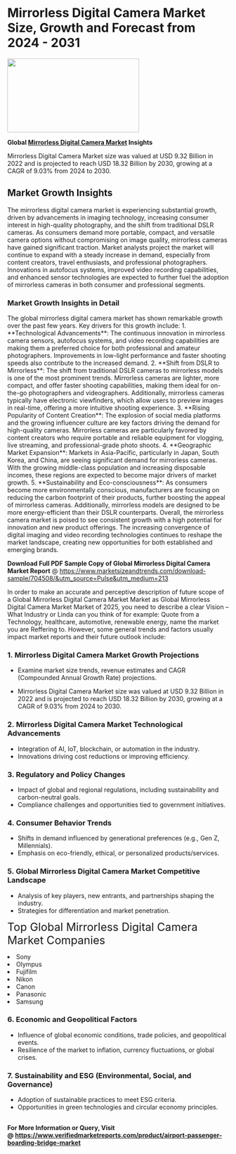 <H1>Mirrorless Digital Camera Market Size, Growth and Forecast from 2024 - 2031</H1><img class="aligncenter size-medium wp-image-584254" src="https://thirdeyenews.in/wp-content/uploads/2024/09/Global-Market-Research-300x168.jpeg" alt="" width="300" height="168" /><p><strong>Global&nbsp;<a href="https://www.marketsizeandtrends.com/download-sample/704508/&amp;utm_source=Pulse&amp;utm_medium=213">Mirrorless Digital Camera Market</a> Insights</strong></p><p>Mirrorless Digital Camera Market size was valued at USD 9.32 Billion in 2022 and is projected to reach USD 18.32 Billion by 2030, growing at a CAGR of 9.03% from 2024 to 2030.</p><p><h2>Market Growth Insights</h2> The mirrorless digital camera market is experiencing substantial growth, driven by advancements in imaging technology, increasing consumer interest in high-quality photography, and the shift from traditional DSLR cameras. As consumers demand more portable, compact, and versatile camera options without compromising on image quality, mirrorless cameras have gained significant traction. Market analysts project the market will continue to expand with a steady increase in demand, especially from content creators, travel enthusiasts, and professional photographers. Innovations in autofocus systems, improved video recording capabilities, and enhanced sensor technologies are expected to further fuel the adoption of mirrorless cameras in both consumer and professional segments. <h3>Market Growth Insights in Detail</h3> The global mirrorless digital camera market has shown remarkable growth over the past few years. Key drivers for this growth include: 1. **Technological Advancements**: The continuous innovation in mirrorless camera sensors, autofocus systems, and video recording capabilities are making them a preferred choice for both professional and amateur photographers. Improvements in low-light performance and faster shooting speeds also contribute to the increased demand. 2. **Shift from DSLR to Mirrorless**: The shift from traditional DSLR cameras to mirrorless models is one of the most prominent trends. Mirrorless cameras are lighter, more compact, and offer faster shooting capabilities, making them ideal for on-the-go photographers and videographers. Additionally, mirrorless cameras typically have electronic viewfinders, which allow users to preview images in real-time, offering a more intuitive shooting experience. 3. **Rising Popularity of Content Creation**: The explosion of social media platforms and the growing influencer culture are key factors driving the demand for high-quality cameras. Mirrorless cameras are particularly favored by content creators who require portable and reliable equipment for vlogging, live streaming, and professional-grade photo shoots. 4. **Geographic Market Expansion**: Markets in Asia-Pacific, particularly in Japan, South Korea, and China, are seeing significant demand for mirrorless cameras. With the growing middle-class population and increasing disposable incomes, these regions are expected to become major drivers of market growth. 5. **Sustainability and Eco-consciousness**: As consumers become more environmentally conscious, manufacturers are focusing on reducing the carbon footprint of their products, further boosting the appeal of mirrorless cameras. Additionally, mirrorless models are designed to be more energy-efficient than their DSLR counterparts. Overall, the mirrorless camera market is poised to see consistent growth with a high potential for innovation and new product offerings. The increasing convergence of digital imaging and video recording technologies continues to reshape the market landscape, creating new opportunities for both established and emerging brands. </p><p><span class=""><strong>Download Full PDF Sample Copy of Global Mirrorless Digital Camera Market Report</strong> @ <a href="https://www.marketsizeandtrends.com/download-sample/704508/&amp;utm_source=Pulse&amp;utm_medium=213" target="_blank">https://www.marketsizeandtrends.com/download-sample/704508/&amp;utm_source=Pulse&amp;utm_medium=213</a></span></p><p>In order to make an accurate and perceptive description of future scope of a Global&nbsp;Mirrorless Digital Camera Market Market as Global&nbsp;Mirrorless Digital Camera Market Market of 2025, you need to describe a clear Vision &ndash; What Industry or Linda can you think of for example: Quote from a Technology, healthcare, automotive, renewable energy, name the market you are Reffering to. However, some general trends and factors usually impact market reports and their future outlook include:</p><h3>1.&nbsp;<strong>Mirrorless Digital Camera Market Growth Projections</strong></h3><ul><li>Examine market size trends, revenue estimates and CAGR (Compounded Annual Growth Rate) projections.</li><li><p>Mirrorless Digital Camera Market size was valued at USD 9.32 Billion in 2022 and is projected to reach USD 18.32 Billion by 2030, growing at a CAGR of 9.03% from 2024 to 2030.</p></li></ul><h3>2.&nbsp;<strong>Mirrorless Digital Camera Market Technological Advancements</strong></h3><ul><li>Integration of AI, IoT, blockchain, or automation in the industry.</li><li>Innovations driving cost reductions or improving efficiency.</li></ul><h3>3.&nbsp;<strong>Regulatory and Policy Changes</strong></h3><ul><li>Impact of global and regional regulations, including sustainability and carbon-neutral goals.</li><li>Compliance challenges and opportunities tied to government initiatives.</li></ul><h3>4.&nbsp;<strong>Consumer Behavior Trends</strong></h3><ul><li>Shifts in demand influenced by generational preferences (e.g., Gen Z, Millennials).</li><li>Emphasis on eco-friendly, ethical, or personalized products/services.</li></ul><h3>5.&nbsp;<strong>Global Mirrorless Digital Camera Market Competitive Landscape</strong></h3><ul><li>Analysis of key players, new entrants, and partnerships shaping the industry.</li><li>Strategies for differentiation and market penetration.</li></ul><p data-pm-slice="1 1 []"><span style="color: inherit; font-family: inherit; font-size: 25px;">Top Global Mirrorless Digital Camera Market Companies</span></p><div class="" data-test-id=""><p><li>Sony</li><li> Olympus</li><li> Fujifilm</li><li> Nikon</li><li> Canon</li><li> Panasonic</li><li> Samsung</li></p></div><h3>6.&nbsp;<strong>Economic and Geopolitical Factors</strong></h3><ul><li>Influence of global economic conditions, trade policies, and geopolitical events.</li><li>Resilience of the market to inflation, currency fluctuations, or global crises.</li></ul><h3>7.&nbsp;<strong>Sustainability and ESG (Environmental, Social, and Governance)</strong></h3><ul><li>Adoption of sustainable practices to meet ESG criteria.</li><li>Opportunities in green technologies and circular economy principles.</li></ul><h2><strong style="font-size: 14px;">For More Information or Query, Visit @&nbsp;</strong><a style="background-color: #ffffff; font-size: 14px;" href="https://www.marketsizeandtrends.com/report/mirrorless-digital-camera-market/" target="_blank">https://www.verifiedmarketreports.com/product/airport-passenger-boarding-bridge-market</a></h2>
